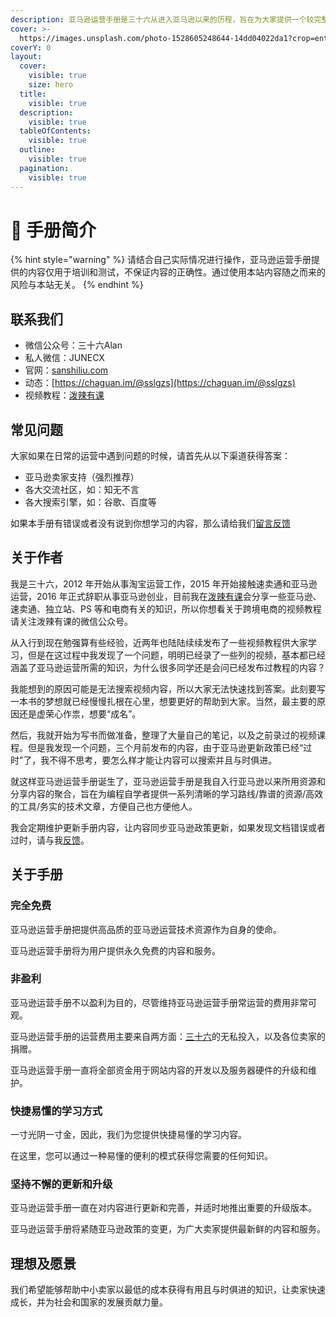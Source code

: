 ```yaml
---
description: 亚马逊运营手册是三十六从进入亚马逊以来的历程，旨在为大家提供一个较完整的亚马逊运营框架结构
cover: >-
  https://images.unsplash.com/photo-1528605248644-14dd04022da1?crop=entropy&cs=tinysrgb&fm=jpg&ixid=MnwxOTcwMjR8MHwxfHNlYXJjaHwxMHx8dGVhbSUyMG9mJTIwcGVvcGxlfGVufDB8fHx8MTY2MDMxNzQzNg&ixlib=rb-1.2.1&q=80
coverY: 0
layout:
  cover:
    visible: true
    size: hero
  title:
    visible: true
  description:
    visible: true
  tableOfContents:
    visible: true
  outline:
    visible: true
  pagination:
    visible: true
---
```


# 👋 手册简介

{% hint style="warning" %}
请结合自己实际情况进行操作，亚马逊运营手册提供的内容仅用于培训和测试，不保证内容的正确性。通过使用本站内容随之而来的风险与本站无关。
{% endhint %}

## 联系我们

* 微信公众号：三十六Alan
* 私人微信：JUNECX
* 官网：[sanshiliu.com](https://sanshiliu.com/)
* 动态：[https://chaguan.im/@sslgzs](https://chaguan.im/@sslgzs)
* 视频教程：[泼辣有课](https://www.bilibili.com/video/BV1Wm411Q7Hj/?spm\_id\_from=333.999.0.0\&vd\_source=f23ba2b441e28ab3f2f0fa4adad192e5)

## 常见问题

大家如果在日常的运营中遇到问题的时候，请首先从以下渠道获得答案：

* 亚马逊卖家支持（强烈推荐）
* 各大交流社区，如：知无不言
* 各大搜索引擎，如：谷歌、百度等

如果本手册有错误或者没有说到你想学习的内容，那么请给我们[留言反馈](https://github.com/UGGKA/Amazon-Operations-Manual/issues)

## 关于作者

我是三十六，2012 年开始从事淘宝运营工作，2015 年开始接触速卖通和亚马逊运营，2016 年正式辞职从事亚马逊创业，目前我在[泼辣有课](https://www.polayouke.com/)会分享一些亚马逊、速卖通、独立站、PS 等和电商有关的知识，所以你想看关于跨境电商的视频教程请关注泼辣有课的微信公众号。

从入行到现在勉强算有些经验，近两年也陆陆续续发布了一些视频教程供大家学习，但是在这过程中我发现了一个问题，明明已经录了一些列的视频，基本都已经涵盖了亚马逊运营所需的知识，为什么很多同学还是会问已经发布过教程的内容？

我能想到的原因可能是无法搜索视频内容，所以大家无法快速找到答案。此刻要写一本书的梦想就已经慢慢扎根在心里，想要更好的帮助到大家。当然，最主要的原因还是虚荣心作祟，想要“成名”。

然后，我就开始为写书而做准备，整理了大量自己的笔记，以及之前录过的视频课程。但是我发现一个问题，三个月前发布的内容，由于亚马逊更新政策已经“过时”了，我不得不思考，要怎么样才能让内容可以搜索并且与时俱进。

就这样亚马逊运营手册诞生了，亚马逊运营手册是我自入行亚马逊以来所用资源和分享内容的聚合，旨在为编程自学者提供一系列清晰的学习路线/靠谱的资源/高效的工具/务实的技术文章，方便自己也方便他人。

我会定期维护更新手册内容，让内容同步亚马逊政策更新，如果发现文档错误或者过时，请与我[反馈](https://github.com/UGGKA/Amazon-Operations-Manual/issues)。

## 关于手册

### 完全免费

亚马逊运营手册把提供高品质的亚马逊运营技术资源作为自身的使命。

亚马逊运营手册将为用户提供永久免费的内容和服务。

### 非盈利

亚马逊运营手册不以盈利为目的，尽管维持亚马逊运营手册常运营的费用非常可观。

亚马逊运营手册的运营费用主要来自两方面：[三十六](https://www.sanshiliu.com/)的无私投入，以及各位卖家的捐赠。

亚马逊运营手册一直将全部资金用于网站内容的开发以及服务器硬件的升级和维护。

### 快捷易懂的学习方式

一寸光阴一寸金，因此，我们为您提供快捷易懂的学习内容。

在这里，您可以通过一种易懂的便利的模式获得您需要的任何知识。

### 坚持不懈的更新和升级

亚马逊运营手册一直在对内容进行更新和完善，并适时地推出重要的升级版本。

亚马逊运营手册将紧随亚马逊政策的变更，为广大卖家提供最新鲜的内容和服务。

## 理想及愿景

我们希望能够帮助中小卖家以最低的成本获得有用且与时俱进的知识，让卖家快速成长，并为社会和国家的发展贡献力量。
